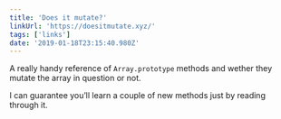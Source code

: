 ```yaml
---
title: 'Does it mutate?'
linkUrl: 'https://doesitmutate.xyz/'
tags: ['links'] 
date: '2019-01-18T23:15:40.980Z'
---
```

A really handy reference of `Array.prototype` methods and wether they mutate the array in question or not. 

I can guarantee you’ll learn a couple of new methods just by reading through it. 